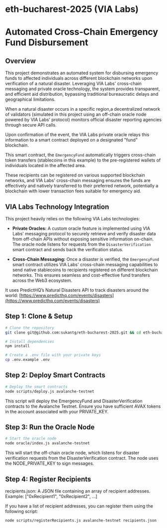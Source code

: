 # eth-bucharest-2025 (VIA Labs)

# Automated Cross-Chain Emergency Fund Disbursement

## Overview

This project demonstrates an automated system for disbursing emergency funds to affected individuals across different blockchain networks upon verification of a natural disaster. Leveraging VIA Labs' cross-chain messaging and private oracle technology, the system provides transparent, and efficient aid distribution, bypassing traditional bureaucratic delays and geographical limitations.

When a natural disaster occurs in a specific region,a decentralized network of validators (simulated in this project using an off-chain oracle node powered by VIA Labs' protocol) monitors official disaster reporting agencies through secure API calls.

Upon confirmation of the event, the VIA Labs private oracle relays this information to a smart contract deployed on a designated "fund" blockchain.

This smart contract, the `EmergencyFund` automatically triggers cross-chain token transfers (stablecoins in this example) to the pre-registered wallets of individuals located in the affected area.

These recipients can be registered on various supported blockchain networks, and VIA Labs' cross-chain messaging ensures the funds are effectively and natively transferred to their preferred network, potentially a blockchain with lower transaction fees suitable for emergency aid.

## VIA Labs Technology Integration

This project heavily relies on the following VIA Labs technologies:

- **Private Oracles:** A custom oracle feature is implemented using VIA Labs' messaging protocol to securely retrieve and verify disaster data from off-chain APIs without exposing sensitive information on-chain. The oracle node listens for requests from the `DisasterVerification` smart contract and sends back the verification status.

- **Cross-Chain Messaging:** Once a disaster is verified, the `EmergencyFund` smart contract utilizes VIA Labs' cross-chain messaging capabilities to send native stablecoins to recipients registered on different blockchain networks. This ensures seamless and cost-effective fund transfers across the Web3 ecosystem.

It uses PredictHQ’s Natural Disasters API to track disasters around the world:
[https://www.predicthq.com/events/disasters](https://www.predicthq.com/events/disasters)

## Step 1: Clone & Setup

```bash
# Clone the repository
git clone git@github.com:sukantg/eth-bucharest-2025.git && cd eth-bucharest-2025

# Install dependencies
npm install

# Create a .env file with your private keys
cp .env.example .env
```

## Step 2: Deploy Smart Contracts

```bash
# Deploy the smart contracts
node scripts/deploy.js avalanche-testnet
```

This script will deploy the EmergencyFund and DisasterVerification contracts to the Avalanche Testnet. Ensure you have sufficient AVAX tokens in the account associated with your PRIVATE_KEY.

## Step 3: Run the Oracle Node

```bash
# Start the oracle node
node oracle/index.js avalanche-testnet
```

This will start the off-chain oracle node, which listens for disaster verification requests from the DisasterVerification contract. The node uses the NODE_PRIVATE_KEY to sign messages.

## Step 4: Register Recipients

recipients.json: A JSON file containing an array of recipient addresses. Example: ["0xRecipient1", "0xRecipient2", ...]

If you have a list of recipient addresses, you can register them using the following script:

```bash
node scripts/registerRecipients.js avalanche-testnet recipients.json
```
